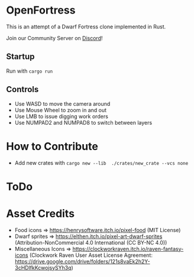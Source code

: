 # OpenFortress
This is an attempt of a Dwarf Fortress clone implemented in Rust.

Join our Community Server on [Discord](https://discord.gg/vZJpNxAwnw)!

## Startup
Run with `cargo run`

## Controls
* Use WASD to move the camera around
* Use Mouse Wheel to zoom in and out
* Use LMB to issue digging work orders
* Use NUMPAD2 and NUMPAD8 to switch between layers

# How to Contribute
* Add new crates with `cargo new --lib  ./crates/new_crate --vcs none`

# ToDo

# Asset Credits
* Food icons => https://henrysoftware.itch.io/pixel-food (MIT License)
* Dwarf sprites => https://elthen.itch.io/pixel-art-dwarf-sprites (Attribution-NonCommercial 4.0 International (CC BY-NC 4.0))
* Miscellaneous Icons => https://clockworkraven.itch.io/raven-fantasy-icons (Clockwork Raven User Asset License Agreement: https://drive.google.com/drive/folders/121s8vaEk2h2Y-3cHDlfkKcwojsySYh3q)